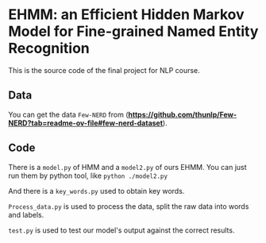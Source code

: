 # EHMM: an Efficient Hidden Markov Model for Fine-grained Named Entity Recognition

This is the source code of the final project for NLP course.

## Data

You can get the data ```Few-NERD``` from (**https://github.com/thunlp/Few-NERD?tab=readme-ov-file#few-nerd-dataset**).

## Code

There is a ```model.py``` of HMM and a ```model2.py``` of ours EHMM. You can just run them by python tool, like ```python ./model2.py```

And there is a ```key_words.py``` used to obtain key words.

```Process_data.py``` is used to process the data, split the raw data into words and labels.

```test.py``` is used to test our model's output against the correct results.
